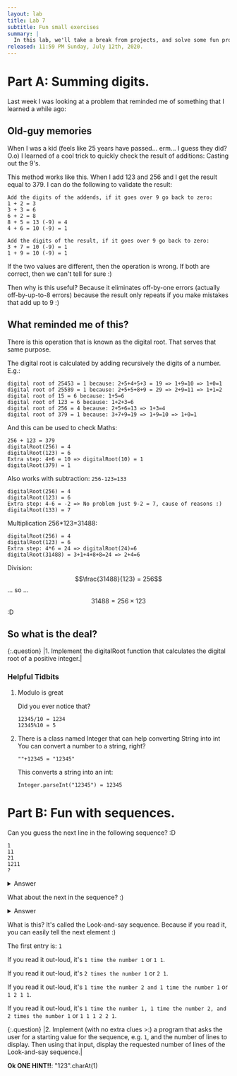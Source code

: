 ```yaml
---
layout: lab
title: Lab 7
subtitle: Fun small exercises
summary: |
  In this lab, we'll take a break from projects, and solve some fun problems
released: 11:59 PM Sunday, July 12th, 2020.
---
```


<script src='https://cdnjs.cloudflare.com/ajax/libs/mathjax/2.7.5/latest.js?config=TeX-MML-AM_CHTML' async></script>


<style type="text/css">
.tg  {border-collapse:collapse;border-spacing:0;width:auto;}
.tg td{font-family:Arial, sans-serif;font-size:14px;padding:10px 5px;border-style:solid;border-width:0px;overflow:hidden;word-break:normal;}
.tg th{font-family:Arial, sans-serif;font-size:14px;font-weight:normal;padding:10px 5px;border-style:solid;border-width:0px;overflow:hidden;word-break:normal;}
.tg .tg-0lax{text-align:center;vertical-align:top}
</style>


# Part A: Summing digits.

Last week I was looking at a problem that reminded me of something that I learned a while ago:

## Old-guy memories

When I was a kid (feels like 25 years have passed... erm... I guess they did? O.o) I learned of a cool trick to quickly check the result of additions: Casting out the 9's.

This method works like this. When I add 123 and 256 and I get the result equal to 379. I can do the following to validate the result:

```
Add the digits of the addends, if it goes over 9 go back to zero:
1 + 2 = 3
3 + 3 = 6
6 + 2 = 8
8 + 5 = 13 (-9) = 4
4 + 6 = 10 (-9) = 1

Add the digits of the result, if it goes over 9 go back to zero:
3 + 7 = 10 (-9) = 1
1 + 9 = 10 (-9) = 1
```

If the two values are different, then the operation is wrong. If both are correct, then we can't tell for sure :)

Then why is this useful? Because it eliminates off-by-one errors (actually off-by-up-to-8 errors) because the result only repeats if you make mistakes that add up to 9 :)


## What reminded me of this?

There is this operation that is known as the digital root. That serves that same purpose.

The digital root is calculated by adding recursively the digits of a number. E.g.:

```
digital root of 25453 = 1 because: 2+5+4+5+3 = 19 => 1+9=10 => 1+0=1
digital root of 25589 = 1 because: 2+5+5+8+9 = 29 => 2+9=11 => 1+1=2
digital root of 15 = 6 because: 1+5=6
digital root of 123 = 6 because: 1+2+3=6
digital root of 256 = 4 because: 2+5+6=13 => 1+3=4
digital root of 379 = 1 because: 3+7+9=19 => 1+9=10 => 1+0=1
```

And this can be used to check Maths:

```
256 + 123 = 379
digitalRoot(256) = 4
digitalRoot(123) = 6
Extra step: 4+6 = 10 => digitalRoot(10) = 1
digitalRoot(379) = 1
```

Also works with subtraction: `256-123=133`

```
digitalRoot(256) = 4
digitalRoot(123) = 6
Extra step: 4-6 = -2 => No problem just 9-2 = 7, cause of reasons :)
digitalRoot(133) = 7
```

Multiplication 256*123=31488:
```
digitalRoot(256) = 4
digitalRoot(123) = 6
Extra step: 4*6 = 24 => digitalRoot(24)=6
digitalRoot(31488) = 3+1+4+8+8=24 => 2+4=6
```

Division: $$\frac{31488}{123} = 256$$ ... so ... $$31488 = 256\times123$$ :D


## So what is the deal?

{:.question}
|1. Implement the digitalRoot function that calculates the digital root of a positive integer.|

### Helpful Tidbits

1. Modulo is great

    Did you ever notice that?
    ```
    12345/10 = 1234
    12345%10 = 5
    ```

2. There is a class named Integer that can help converting String into int
    You can convert a number to a string, right?
    ```
    ""+12345 = "12345"
    ```

    This converts a string into an int:
    ```
    Integer.parseInt("12345") = 12345
    ```


# Part B: Fun with sequences.

Can you guess the next line in the following sequence? :D

```
1
11
21
1211
?
```
<details><summary>Answer</summary>
<p>
The next element is: `111221`.
</p>
</details>

What about the next in the sequence? :)

<details><summary>Answer</summary>
<p>
The next element is: `312211`.
</p>
</details>


What is this? It's called the Look-and-say sequence.
Because if you read it, you can easily tell the next element :)

The first entry is: `1`

If you read it out-loud, it's `1 time the number 1` or `1 1`.

If you read it out-loud, it's `2 times the number 1` or `2 1`.

If you read it out-loud, it's `1 time the number 2 and 1 time the number 1` or `1 2 1 1`.

If you read it out-loud, it's `1 time the number 1, 1 time the number 2, and 2 times the number 1` or `1 1 1 2 2 1`.



{:.question}
|2. Implement (with no extra clues >:) a program that asks the user for a starting value for the sequence, e.g. `1`, and the number of lines to display. Then using that input, display the requested number of lines of the Look-and-say sequence.|

**Ok ONE HINT!!**: "123".charAt(1)
